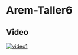 # Arem-Taller6

## Video
[![video1](https://yt-embed.herokuapp.com/embed?v=8Xg4aOs5HoM)](https://www.youtube.com/watch?v=8Xg4aOs5HoM)
